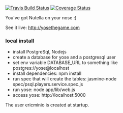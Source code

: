 [![Travis Build Status](https://img.shields.io/travis/yosethegame/yosethegame/master.svg)](https://travis-ci.org/yosethegame/yosethegame)
[![Coverage Status](https://img.shields.io/coveralls/yosethegame/yosethegame/master.svg)](https://coveralls.io/r/yosethegame/yosethegame?branch=master)

You've got Nutella on your nose :) 

See it live: http://yosethegame.com

### local install

* install PostgreSql, Nodejs
* create a database for yose and a postgresql user 
* set env variable DATABASE_URL to something like postgres://yose@localhost
* install dependencies: npm install
* run spec that will create the tables: jasmine-node spec/psql.players.service.spec.js
* run yose: node app/lib/web.js
* access yose: http://localhost:5000

The user ericminio is created at startup.